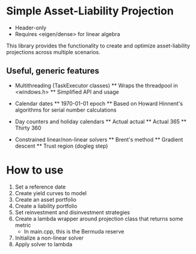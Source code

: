 # Simple Asset-Liability Projection
* Header-only
* Requires <eigen/dense> for linear algebra

This library provides the functionality to create and optimize asset-liability projections across multiple scenarios.

## Useful, generic features
* Multithreading (TaskExecutor classes)
  ** Wraps the threadpool in <windows.h>
  ** Simplified API and usage
  
* Calendar dates
  ** 1970-01-01 epoch
  ** Based on Howard Hinnent's algorithms for serial number calculations

* Day counters and holiday calendars
  ** Actual actual
  ** Actual 365
  ** Thirty 360
  
* Constrained linear/non-linear solvers
  ** Brent's method
  ** Gradient descent
  ** Trust region (dogleg step)

# How to use

1. Set a reference date
2. Create yield curves to model
3. Create an asset portfolio
4. Create a liability portfolio
5. Set reinvestment and disinvestment strategies
6. Create a lambda wrapper around projection class that returns some metric
   * In main.cpp, this is the Bermuda reserve
8. Initialize a non-linear solver
9. Apply solver to lambda 
